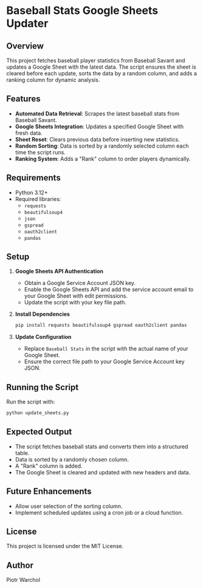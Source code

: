 # Baseball Stats Google Sheets Updater

## Overview
This project fetches baseball player statistics from Baseball Savant and updates a Google Sheet with the latest data. The script ensures the sheet is cleared before each update, sorts the data by a random column, and adds a ranking column for dynamic analysis.

## Features
- **Automated Data Retrieval**: Scrapes the latest baseball stats from Baseball Savant.
- **Google Sheets Integration**: Updates a specified Google Sheet with fresh data.
- **Sheet Reset**: Clears previous data before inserting new statistics.
- **Random Sorting**: Data is sorted by a randomly selected column each time the script runs.
- **Ranking System**: Adds a "Rank" column to order players dynamically.

## Requirements
- Python 3.12+
- Required libraries:
  - `requests`
  - `beautifulsoup4`
  - `json`
  - `gspread`
  - `oauth2client`
  - `pandas`

## Setup
1. **Google Sheets API Authentication**
   - Obtain a Google Service Account JSON key.
   - Enable the Google Sheets API and add the service account email to your Google Sheet with edit permissions.
   - Update the script with your key file path.

2. **Install Dependencies**
   ```bash
   pip install requests beautifulsoup4 gspread oauth2client pandas
   ```

3. **Update Configuration**
   - Replace `Baseball Stats` in the script with the actual name of your Google Sheet.
   - Ensure the correct file path to your Google Service Account key JSON.

## Running the Script
Run the script with:
```bash
python update_sheets.py
```

## Expected Output
- The script fetches baseball stats and converts them into a structured table.
- Data is sorted by a randomly chosen column.
- A "Rank" column is added.
- The Google Sheet is cleared and updated with new headers and data.

## Future Enhancements
- Allow user selection of the sorting column.
- Implement scheduled updates using a cron job or a cloud function.

## License
This project is licensed under the MIT License.

## Author
Piotr Warchol

